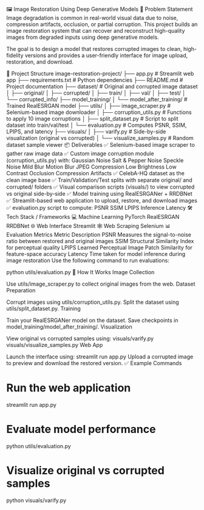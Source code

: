 🖼️ Image Restoration Using Deep Generative Models
🧠 Problem Statement
Image degradation is common in real-world visual data due to noise, compression artifacts, occlusion, or partial corruption. This project builds an image restoration system that can recover and reconstruct high-quality images from degraded inputs using deep generative models.

The goal is to design a model that restores corrupted images to clean, high-fidelity versions and provides a user-friendly interface for image upload, restoration, and download.

📁 Project Structure
image-restoration-project/
├── app.py # Streamlit web app
├── requirements.txt # Python dependencies
├── README.md # Project documentation
├── dataset/ # Original and corrupted image dataset
│ ├── original/
│ ├── corrupted/
│ ├── train/
│ ├── val/
│ ├── test/
│ └── corrupted_info/
├── model_training/
│ └── model_after_training/ # Trained RealESRGAN model
├── utils/
│ ├── image_scraper.py # Selenium-based image downloader
│ ├── corruption_utils.py # Functions to apply 10 image corruptions
│ ├── split_dataset.py # Script to split dataset into train/val/test
│ └── evaluation.py # Computes PSNR, SSIM, LPIPS, and latency
├── visuals/
│ ├── varify.py # Side-by-side visualization (original vs corrupted)
│ └── visualize_samples.py # Random dataset sample viewer
📦 Deliverables
✅ Selenium-based image scraper to gather raw image data
✅ Custom image corruption module (corruption_utils.py) with:
Gaussian Noise
Salt & Pepper Noise
Speckle Noise
Mild Blur
Motion Blur
JPEG Compression
Low Brightness
Low Contrast
Occlusion
Compression Artifacts
✅ CelebA-HQ dataset as the clean image base
✅ Train/Validation/Test splits with separate original/ and corrupted/ folders
✅ Visual comparison scripts (visuals/) to view corrupted vs original side-by-side
✅ Model training using RealESRGANer + RRDBNet
✅ Streamlit-based web application to upload, restore, and download images
✅ evaluation.py script to compute:
PSNR
SSIM
LPIPS
Inference Latency
🛠️ Tech Stack / Frameworks
💻 Machine Learning
PyTorch
RealESRGAN
RRDBNet
🌐 Web Interface
Streamlit
🕸 Web Scraping
Selenium
📊 Evaluation Metrics
Metric	Description
PSNR	Measures the signal-to-noise ratio between restored and original images
SSIM	Structural Similarity Index for perceptual quality
LPIPS	Learned Perceptual Image Patch Similarity for feature-space accuracy
Latency	Time taken for model inference during image restoration
Use the following command to run evaluations:

python utils/evaluation.py
🚀 How It Works
Image Collection

Use utils/image_scraper.py to collect original images from the web.
Dataset Preparation

Corrupt images using utils/corruption_utils.py.
Split the dataset using utils/split_dataset.py.
Training

Train your RealESRGANer model on the dataset.
Save checkpoints in model_training/model_after_training/.
Visualization

View original vs corrupted samples using:
visuals/varify.py
visuals/visualize_samples.py
Web App

Launch the interface using:
streamlit run app.py
Upload a corrupted image to preview and download the restored version.
✅ Example Commands
# Run the web application
streamlit run app.py

# Evaluate model performance
python utils/evaluation.py

# Visualize original vs corrupted samples
python visuals/varify.py
